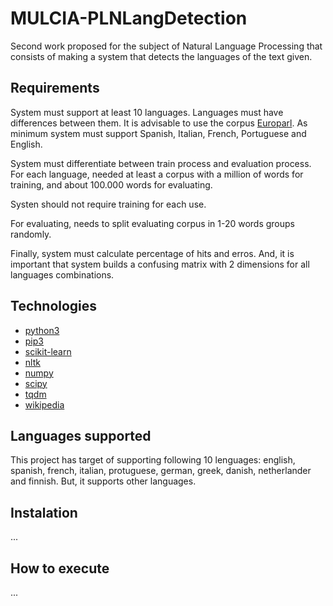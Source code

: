 # MULCIA-PLNLangDetection

Second work proposed for the subject of Natural Language Processing that consists of making a system that detects the languages of the text given.

## Requirements

System must support at least 10 languages. Languages must have differences between them. It is advisable to use the corpus [Europarl](http://www.statmt.org/europarl/). As minimum system must support Spanish, Italian, French, Portuguese and English.

System must differentiate between train process and evaluation process. For each language, needed at least a corpus with a million of words for training, and about 100.000 words for evaluating.

Systen should not require training for each use.

For evaluating, needs to split evaluating corpus in 1-20 words groups randomly. 

Finally, system must calculate percentage of hits and erros. And, it is important that system builds a confusing matrix with 2 dimensions for all languages combinations.

## Technologies

* [python3](https://www.python.org/download/releases/3.0/)
* [pip3](https://pypi.python.org/pypi/pip)
* [scikit-learn](http://scikit-learn.org/)
* [nltk](http://www.nltk.org/)
* [numpy](http://www.numpy.org/) 
* [scipy](https://www.scipy.org/)
* [tqdm](https://pypi.python.org/pypi/tqdm)
* [wikipedia](https://pypi.python.org/pypi/wikipedia/)

## Languages supported

This project has target of supporting following 10 lenguages: english, spanish, french, italian, protuguese, german, greek, danish, netherlander and finnish. But, it supports other languages.

## Instalation

...

## How to execute

...